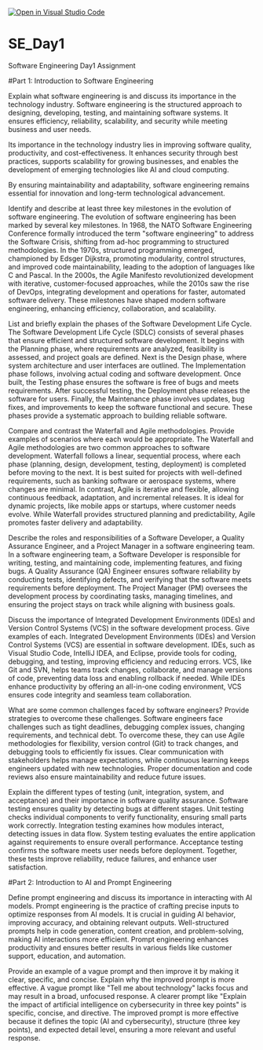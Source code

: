 [![Open in Visual Studio Code](https://classroom.github.com/assets/open-in-vscode-2e0aaae1b6195c2367325f4f02e2d04e9abb55f0b24a779b69b11b9e10269abc.svg)](https://classroom.github.com/online_ide?assignment_repo_id=18364086&assignment_repo_type=AssignmentRepo)
# SE_Day1
Software Engineering Day1 Assignment

#Part 1: Introduction to Software Engineering

Explain what software engineering is and discuss its importance in the technology industry.
Software engineering is the structured approach to designing, developing, testing, and maintaining software systems. It ensures efficiency, reliability, scalability, and security while meeting business and user needs.

Its importance in the technology industry lies in improving software quality, productivity, and cost-effectiveness. It enhances security through best practices, supports scalability for growing businesses, and enables the development of emerging technologies like AI and cloud computing.

By ensuring maintainability and adaptability, software engineering remains essential for innovation and long-term technological advancement. 

Identify and describe at least three key milestones in the evolution of software engineering.
The evolution of software engineering has been marked by several key milestones. In 1968, the NATO Software Engineering Conference formally introduced the term "software engineering" to address the Software Crisis, shifting from ad-hoc programming to structured methodologies. In the 1970s, structured programming emerged, championed by Edsger Dijkstra, promoting modularity, control structures, and improved code maintainability, leading to the adoption of languages like C and Pascal. In the 2000s, the Agile Manifesto revolutionized development with iterative, customer-focused approaches, while the 2010s saw the rise of DevOps, integrating development and operations for faster, automated software delivery. These milestones have shaped modern software engineering, enhancing efficiency, collaboration, and scalability. 

List and briefly explain the phases of the Software Development Life Cycle.
The Software Development Life Cycle (SDLC) consists of several phases that ensure efficient and structured software development. It begins with the Planning phase, where requirements are analyzed, feasibility is assessed, and project goals are defined. Next is the Design phase, where system architecture and user interfaces are outlined. The Implementation phase follows, involving actual coding and software development. Once built, the Testing phase ensures the software is free of bugs and meets requirements. After successful testing, the Deployment phase releases the software for users. Finally, the Maintenance phase involves updates, bug fixes, and improvements to keep the software functional and secure. These phases provide a systematic approach to building reliable software.

Compare and contrast the Waterfall and Agile methodologies. Provide examples of scenarios where each would be appropriate.
The Waterfall and Agile methodologies are two common approaches to software development. Waterfall follows a linear, sequential process, where each phase (planning, design, development, testing, deployment) is completed before moving to the next. It is best suited for projects with well-defined requirements, such as banking software or aerospace systems, where changes are minimal. In contrast, Agile is iterative and flexible, allowing continuous feedback, adaptation, and incremental releases. It is ideal for dynamic projects, like mobile apps or startups, where customer needs evolve. While Waterfall provides structured planning and predictability, Agile promotes faster delivery and adaptability. 

Describe the roles and responsibilities of a Software Developer, a Quality Assurance Engineer, and a Project Manager in a software engineering team.
In a software engineering team, a Software Developer is responsible for writing, testing, and maintaining code, implementing features, and fixing bugs. A Quality Assurance (QA) Engineer ensures software reliability by conducting tests, identifying defects, and verifying that the software meets requirements before deployment. The Project Manager (PM) oversees the development process by coordinating tasks, managing timelines, and ensuring the project stays on track while aligning with business goals.

Discuss the importance of Integrated Development Environments (IDEs) and Version Control Systems (VCS) in the software development process. Give examples of each.
Integrated Development Environments (IDEs) and Version Control Systems (VCS) are essential in software development. IDEs, such as Visual Studio Code, IntelliJ IDEA, and Eclipse, provide tools for coding, debugging, and testing, improving efficiency and reducing errors. VCS, like Git and SVN, helps teams track changes, collaborate, and manage versions of code, preventing data loss and enabling rollback if needed. While IDEs enhance productivity by offering an all-in-one coding environment, VCS ensures code integrity and seamless team collaboration. 

What are some common challenges faced by software engineers? Provide strategies to overcome these challenges.
Software engineers face challenges such as tight deadlines, debugging complex issues, changing requirements, and technical debt. To overcome these, they can use Agile methodologies for flexibility, version control (Git) to track changes, and debugging tools to efficiently fix issues. Clear communication with stakeholders helps manage expectations, while continuous learning keeps engineers updated with new technologies. Proper documentation and code reviews also ensure maintainability and reduce future issues. 

Explain the different types of testing (unit, integration, system, and acceptance) and their importance in software quality assurance.
Software testing ensures quality by detecting bugs at different stages. Unit testing checks individual components to verify functionality, ensuring small parts work correctly. Integration testing examines how modules interact, detecting issues in data flow. System testing evaluates the entire application against requirements to ensure overall performance. Acceptance testing confirms the software meets user needs before deployment. Together, these tests improve reliability, reduce failures, and enhance user satisfaction. 

#Part 2: Introduction to AI and Prompt Engineering


Define prompt engineering and discuss its importance in interacting with AI models.
Prompt engineering is the practice of crafting precise inputs to optimize responses from AI models. It is crucial in guiding AI behavior, improving accuracy, and obtaining relevant outputs. Well-structured prompts help in code generation, content creation, and problem-solving, making AI interactions more efficient. Prompt engineering enhances productivity and ensures better results in various fields like customer support, education, and automation.

Provide an example of a vague prompt and then improve it by making it clear, specific, and concise. Explain why the improved prompt is more effective.
A vague prompt like "Tell me about technology" lacks focus and may result in a broad, unfocused response. A clearer prompt like "Explain the impact of artificial intelligence on cybersecurity in three key points" is specific, concise, and directive. The improved prompt is more effective because it defines the topic (AI and cybersecurity), structure (three key points), and expected detail level, ensuring a more relevant and useful response.
